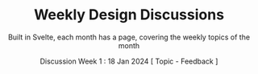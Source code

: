 <div align=center>
  
# Weekly Design Discussions

Built in Svelte, each month has a page, covering the weekly topics of the month

Discussion Week 1 : 18 Jan 2024 [ Topic - Feedback ]
</div>

